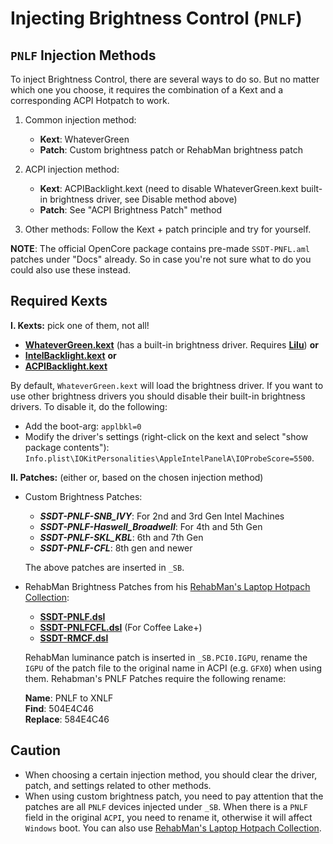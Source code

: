 # Injecting Brightness Control (`PNLF`)

## `PNLF` Injection Methods

To inject Brightness Control, there are several ways to do so. But no matter which one you choose, it requires the combination of a Kext and a corresponding ACPI Hotpatch to work.

1. Common injection method:

	- **Kext**: WhateverGreen
	- **Patch**: Custom brightness patch or RehabMan brightness patch

2. ACPI injection method:

	- **Kext**: ACPIBacklight.kext (need to disable WhateverGreen.kext built-in brightness driver, see Disable method above)
	- **Patch**: See "ACPI Brightness Patch" method

3. Other methods: Follow the Kext + patch principle and try for yourself.

**NOTE**: The official OpenCore package contains pre-made `SSDT-PNFL.aml` patches under "Docs" already. So in case you're not sure what to do you could also use these instead.

## Required Kexts

**I. Kexts:** pick one of them, not all!

- [**WhateverGreen.kext**](https://github.com/acidanthera/WhateverGreen/releases) (has a built-in brightness driver. Requires [**Lilu**](https://github.com/acidanthera/Lilu/releases)) **or**
- [**IntelBacklight.kext**](https://bitbucket.org/RehabMan/os-x-intel-backlight/src/master/) **or**
- [**ACPIBacklight.kext**](https://bitbucket.org/RehabMan/os-x-acpi-backlight/src/master/)

By default, `WhateverGreen.kext` will load the brightness driver. If you want to use other brightness drivers you should disable their built-in brightness drivers. To disable it, do the following:

- Add the boot-arg: `applbkl=0`
- Modify the driver's settings (right-click on the kext and select "show package contents"): `Info.plist\IOKitPersonalities\AppleIntelPanelA\IOProbeScore=5500`.

**II. Patches:** (either or, based on the chosen injection method)

  - Custom Brightness Patches:

    - ***SSDT-PNLF-SNB_IVY***: For 2nd and 3rd Gen Intel Machines
    - ***SSDT-PNLF-Haswell_Broadwell***: For 4th and 5th Gen
    - ***SSDT-PNLF-SKL_KBL***: 6th and 7th Gen
    - ***SSDT-PNLF-CFL***: 8th gen and newer

    The above patches are inserted in `_SB`.

  - RehabMan Brightness Patches from his [RehabMan's Laptop Hotpach Collection](https://github.com/RehabMan/OS-X-Clover-Laptop-Config/tree/master/hotpatch):
  
    - [**SSDT-PNLF.dsl**](https://github.com/RehabMan/OS-X-Clover-Laptop-Config/blob/master/hotpatch/SSDT-PNLF.dsl) 
    - [**SSDT-PNLFCFL.dsl**](https://github.com/RehabMan/OS-X-Clover-Laptop-Config/blob/master/hotpatch/SSDT-PNLFCFL.dsl) (For Coffee Lake+)
    - [**SSDT-RMCF.dsl**](https://github.com/RehabMan/OS-X-Clover-Laptop-Config/blob/master/hotpatch/SSDT-RMCF.dsl)
  
	RehabMan luminance patch is inserted in `_SB.PCI0.IGPU`, rename the `IGPU` of the patch file to the original name in ACPI (e.g. `GFX0`) when using them. Rehabman's PNLF Patches require the following rename:

	**Name**: PNLF to XNLF  
	**Find**: 504E4C46  
	**Replace**: 584E4C46

## Caution

- When choosing a certain injection method, you should clear the driver, patch, and settings related to other methods.
- When using custom brightness patch, you need to pay attention that the patches are all `PNLF` devices injected under `_SB`. When there is a `PNLF` field in the original `ACPI`, you need to rename it, otherwise it will affect `Windows` boot. You can also use [RehabMan's Laptop Hotpach Collection](https://github.com/RehabMan/OS-X-Clover-Laptop-Config/tree/master/hotpatch). 
